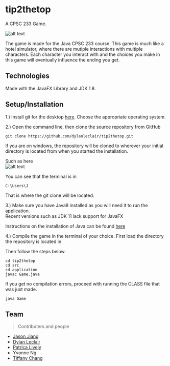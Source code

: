 # tip2thetop

A CPSC 233 Game.

![alt text](https://i.gyazo.com/c9cd45db46933844bcd489f9b37864d5.png)

The game is made for the Java CPSC 233 course. This game is much like a hotel simulator, where there are mutiple interactions
with multiple characters. Each character you interact with and the choices you make in this game will eventually influence
the ending you get.

## Technologies
Made with the JavaFX Library and JDK 1.8.

## Setup/Installation

1.) Install git for the desktop [here](https://git-scm.com/downloads). Choose the appropriate operating system.

2.) Open the command line, then clone the source repository from GitHub

```
git clone https://github.com/dylanleclair/tip2thetop.git
```

If you are on windows, the repository will be cloned to wherever your initial directory is located from when you started the installation.

Such as here<br/>
![alt text](https://i.gyazo.com/2bbea0d516534f8e15f4eb27b055a2af.png)

You can see that the terminal is in 
```
C:\Users\J
```
That is where the git clone will be located.

3.) Make sure you have Java8 installed as you will need it to run the application.<br/> Recent versions such as JDK 11 lack support
for JavaFX

Instructions on the installation of Java can be found [here](https://www.java.com/en/download/help/download_options.xml)

4.) Compile the game in the terminal of your choice. First load the directory the repository is located in

Then follow the steps below.
```
cd tip2thetop
cd src
cd application
javac Game.java
```

If you get no compilation errors, proceed with running the CLASS file that was just made.

```
java Game
```

## Team
>Contributers and people

- [Jason Jiang](https://github.com/jjiaang)
- [Dylan Leclair](https://github.com/dylanleclair)
- [Patrica Lively](https://github.com/lively15)
- Yvonne Ng
- [Tiffany Chang](https://github.com/tiffany-TIFF)
